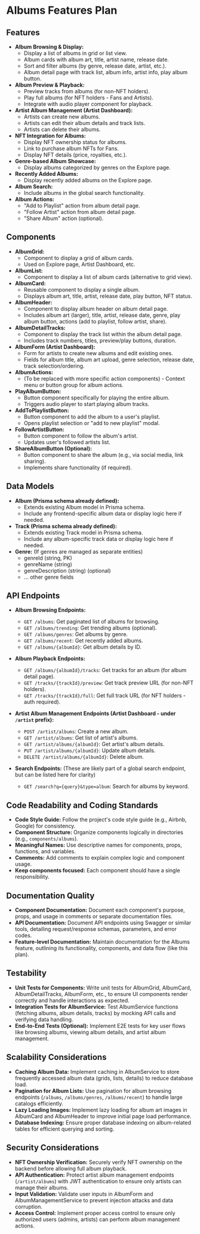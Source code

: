 # Albums Features Plan

## Features

- **Album Browsing & Display:**
  - Display a list of albums in grid or list view.
  - Album cards with album art, title, artist name, release date.
  - Sort and filter albums (by genre, release date, artist, etc.).
  - Album detail page with track list, album info, artist info, play album button.
- **Album Preview & Playback:**
  - Preview tracks from albums (for non-NFT holders).
  - Play full albums (for NFT holders - Fans and Artists).
  - Integrate with audio player component for playback.
- **Artist Album Management (Artist Dashboard):**
  - Artists can create new albums.
  - Artists can edit their album details and track lists.
  - Artists can delete their albums.
- **NFT Integration for Albums:**
  - Display NFT ownership status for albums.
  - Link to purchase album NFTs for Fans.
  - Display NFT details (price, royalties, etc.).
- **Genre-based Album Showcase:**
  - Display albums categorized by genres on the Explore page.
- **Recently Added Albums:**
  - Display recently added albums on the Explore page.
- **Album Search:**
  - Include albums in the global search functionality.
- **Album Actions:**
  - "Add to Playlist" action from album detail page.
  - "Follow Artist" action from album detail page.
  - "Share Album" action (optional).

## Components

- **AlbumGrid:**
  - Component to display a grid of album cards.
  - Used on Explore page, Artist Dashboard, etc.
- **AlbumList:**
  - Component to display a list of album cards (alternative to grid view).
- **AlbumCard:**
  - Reusable component to display a single album.
  - Displays album art, title, artist, release date, play button, NFT status.
- **AlbumHeader:**
  - Component to display album header on album detail page.
  - Includes album art (larger), title, artist, release date, genre, play album button, actions (add to playlist, follow artist, share).
- **AlbumDetailTracks:**
  - Component to display the track list within the album detail page.
  - Includes track numbers, titles, preview/play buttons, duration.
- **AlbumForm (Artist Dashboard):**
  - Form for artists to create new albums and edit existing ones.
  - Fields for album title, album art upload, genre selection, release date, track selection/ordering.
- **AlbumActions:**
  - (To be replaced with more specific action components) - Context menu or button group for album actions.
- **PlayAlbumButton:**
  - Button component specifically for playing the entire album.
  - Triggers audio player to start playing album tracks.
- **AddToPlaylistButton:**
  - Button component to add the album to a user's playlist.
  - Opens playlist selection or "add to new playlist" modal.
- **FollowArtistButton:**
  - Button component to follow the album's artist.
  - Updates user's followed artists list.
- **ShareAlbumButton (Optional):**
  - Button component to share the album (e.g., via social media, link sharing).
  - Implements share functionality (if required).

## Data Models

- **Album (Prisma schema already defined):**
  - Extends existing Album model in Prisma schema.
  - Include any frontend-specific album data or display logic here if needed.
- **Track (Prisma schema already defined):**
  - Extends existing Track model in Prisma schema.
  - Include any album-specific track data or display logic here if needed.
- **Genre:** (If genres are managed as separate entities)
  - genreId (string, PK)
  - genreName (string)
  - genreDescription (string) (optional)
  - ... other genre fields

## API Endpoints

- **Album Browsing Endpoints:**
    - `GET /albums`: Get paginated list of albums for browsing.
    - `GET /albums/trending`: Get trending albums (optional).
    - `GET /albums/genres`: Get albums by genre.
    - `GET /albums/recent`: Get recently added albums.
    - `GET /albums/{albumId}`: Get album details by ID.

- **Album Playback Endpoints:**
    - `GET /albums/{albumId}/tracks`: Get tracks for an album (for album detail page).
    - `GET /tracks/{trackId}/preview`: Get track preview URL (for non-NFT holders).
    - `GET /tracks/{trackId}/full`: Get full track URL (for NFT holders - auth required).

- **Artist Album Management Endpoints (Artist Dashboard - under `/artist` prefix):**
    - `POST /artist/albums`: Create a new album.
    - `GET /artist/albums`: Get list of artist's albums.
    - `GET /artist/albums/{albumId}`: Get artist's album details.
    - `PUT /artist/albums/{albumId}`: Update album details.
    - `DELETE /artist/albums/{albumId}`: Delete album.

- **Search Endpoints:** (These are likely part of a global search endpoint, but can be listed here for clarity)
    - `GET /search?q={query}&type=album`: Search for albums by keyword.

## Code Readability and Coding Standards

- **Code Style Guide:** Follow the project's code style guide (e.g., Airbnb, Google) for consistency.
- **Component Structure:** Organize components logically in directories (e.g., `components/albums`).
- **Meaningful Names:** Use descriptive names for components, props, functions, and variables.
- **Comments:** Add comments to explain complex logic and component usage.
- **Keep components focused:** Each component should have a single responsibility.

## Documentation Quality

- **Component Documentation:** Document each component's purpose, props, and usage in comments or separate documentation files.
- **API Documentation:** Document API endpoints using Swagger or similar tools, detailing request/response schemas, parameters, and error codes.
- **Feature-level Documentation:** Maintain documentation for the Albums feature, outlining its functionality, components, and data flow (like this plan).

## Testability

- **Unit Tests for Components:** Write unit tests for AlbumGrid, AlbumCard, AlbumDetailTracks, AlbumForm, etc., to ensure UI components render correctly and handle interactions as expected.
- **Integration Tests for AlbumService:** Test AlbumService functions (fetching albums, album details, tracks) by mocking API calls and verifying data handling.
- **End-to-End Tests (Optional):** Implement E2E tests for key user flows like browsing albums, viewing album details, and artist album management.

## Scalability Considerations

- **Caching Album Data:** Implement caching in AlbumService to store frequently accessed album data (grids, lists, details) to reduce database load.
- **Pagination for Album Lists:** Use pagination for album browsing endpoints (`/albums`, `/albums/genres`, `/albums/recent`) to handle large catalogs efficiently.
- **Lazy Loading Images:** Implement lazy loading for album art images in AlbumCard and AlbumHeader to improve initial page load performance.
- **Database Indexing:** Ensure proper database indexing on album-related tables for efficient querying and sorting.

## Security Considerations

- **NFT Ownership Verification:** Securely verify NFT ownership on the backend before allowing full album playback.
- **API Authentication:** Protect artist album management endpoints (`/artist/albums`) with JWT authentication to ensure only artists can manage their albums.
- **Input Validation:** Validate user inputs in AlbumForm and AlbumManagementService to prevent injection attacks and data corruption.
- **Access Control:** Implement proper access control to ensure only authorized users (admins, artists) can perform album management actions.
